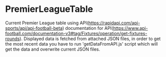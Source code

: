 ﻿# PremierLeagueTable
Current Premier League table using API(https://rapidapi.com/api-sports/api/api-football-beta) documentation for API(https://www.api-football.com/documentation-v3#tag/Fixtures/operation/get-fixtures-rounds). Displayed data is fetched from attached JSON files, in order to get the most recent data you have to run 'getDataFromAPI.js' script which will get the data and overwrite current JSON files.
